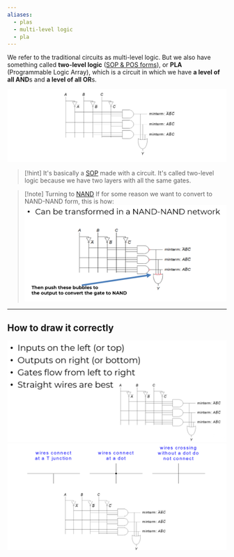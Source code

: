 ```yaml
---
aliases:
  - plas
  - multi-level logic
  - pla
---
```

We refer to the traditional circuits as multi-level logic.
But we also have something called **two-level logic** ([SOP & POS forms](5.%20SOP%20&%20POS.md)), or **PLA** (Programmable Logic Array), which is a circuit in which we have **a level of all AND**s and **a level of all OR**s.

![](../z_images/Pasted%20image%2020250113143208.png)


> [!hint]
> It's basically a [SOP](5.%20SOP%20&%20POS.md#SOP%20(sum%20of%20products)) made with a circuit.
> It's called two-level logic because we have two layers with all the same gates.

> [!note] Turning to [NAND](7.%20De%20Morgan's%20Theorem.md#^NAND)
> If for some reason we want to convert to NAND-NAND form, this is how:
> ![](../z_images/Pasted%20image%2020250113143611.png)

---

## How to draw it correctly

![](../z_images/Pasted%20image%2020250113143756.png)
![](../z_images/Pasted%20image%2020250113143845.png)
